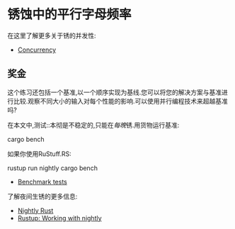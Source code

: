 # 锈蚀中的平行字母频率

在这里了解更多关于锈的并发性:

-   [Concurrency](https://doc.rust-lang.org/book/2018-edition/ch16-00-concurrency.html)

## 奖金

这个练习还包括一个基准,以一个顺序实现为基线.您可以将您的解决方案与基准进行比较.观察不同大小的输入对每个性能的影响.可以使用并行编程技术来超越基准吗?

在本文中,测试::本彻是不稳定的,只能在*每晚*锈.用货物运行基准:


cargo bench


如果你使用RuStuff.RS:


rustup run nightly cargo bench


-   [Benchmark tests](https://doc.rust-lang.org/stable/unstable-book/library-features/test.html)

了解夜间生锈的更多信息:

-   [Nightly Rust](https://doc.rust-lang.org/stable/book/2018-edition/appendix-06-nightly-rust.html)
-   [Rustup: Working with nightly](https://github.com/rust-lang-nursery/rustup.rs#working-with-nightly-rust)
